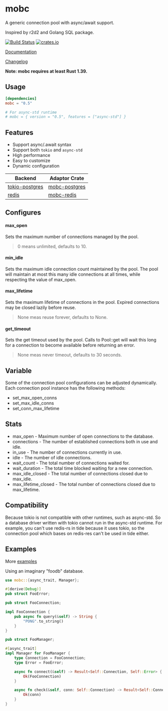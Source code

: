 # mobc

A generic connection pool with async/await support.

Inspired by r2d2 and Golang SQL package.

[![Build Status](https://travis-ci.com/importcjj/mobc.svg?token=ZZrg3rRkUA8NUGrjEsU9&branch=master)](https://travis-ci.com/importcjj/mobc) [![crates.io](https://img.shields.io/badge/crates.io-0.5.3-%23dea584)](https://crates.io/crates/mobc)

[Documentation](https://docs.rs/mobc/latest/mobc/)

[Changelog](https://github.com/importcjj/mobc/blob/master/CHANGELOG.md)

**Note: mobc requires at least Rust 1.39.**

## Usage

```toml
[dependencies]
mobc = "0.5"

# For async-std runtime
# mobc = { version = "0.5", features = ["async-std"] }
```


## Features

* Support async/.await syntax
* Support both `tokio` and `async-std`
* High performance
* Easy to customize
* Dynamic configuration

| Backend                                                     | Adaptor Crate                                               |
| ----------------------------------------------------------- | ----------------------------------------------------------- |
| [tokio-postgres](https://github.com/sfackler/rust-postgres) | [mobc-postgres](https://github.com/importcjj/mobc-postgres) |
| [redis](https://github.com/mitsuhiko/redis-rs) | [mobc-redis](https://github.com/importcjj/mobc-redis) |

## Configures

#### max_open
Sets the maximum number of connections managed by the pool.
>0 means unlimited, defaults to 10.

#### min_idle
Sets the maximum idle connection count maintained by the pool. The pool will maintain at most this many idle connections at all times, while respecting the value of max_open.

#### max_lifetime
Sets the maximum lifetime of connections in the pool. Expired connections may be closed lazily before reuse.
>None meas reuse forever, defaults to None.

#### get_timeout
Sets the get timeout used by the pool. Calls to Pool::get will wait this long for a connection to become available before returning an error. 
>None meas never timeout, defaults to 30 seconds.


## Variable

Some of the connection pool configurations can be adjusted dynamically. Each connection pool instance has the following methods:

* set_max_open_conns
* set_max_idle_conns
* set_conn_max_lifetime

## Stats
* max_open - Maximum number of open connections to the database.
* connections - The number of established connections both in use and idle.
* in_use - The number of connections currently in use.
* idle - The number of idle connections.
* wait_count - The total number of connections waited for.
* wait_duration - The total time blocked waiting for a new connection.
* max_idle_closed - The total number of connections closed due to max_idle.
* max_lifetime_closed - The total number of connections closed due to max_lifetime.

## Compatibility
Because tokio is not compatible with other runtimes, such as async-std. So a database driver written with tokio cannot run in the async-std runtime. For example, you can't use redis-rs in tide because it uses tokio, so the connection pool which bases on redis-res can't be used in tide either.

## Examples

More [examples](https://github.com/importcjj/mobc/tree/master/mobc-foo/examples)

Using an imaginary "foodb" database.

```rust
use mobc::{async_trait, Manager};

#[derive(Debug)]
pub struct FooError;

pub struct FooConnection;

impl FooConnection {
    pub async fn query(&self) -> String {
        "PONG".to_string()
    }
}

pub struct FooManager;

#[async_trait]
impl Manager for FooManager {
    type Connection = FooConnection;
    type Error = FooError;

    async fn connect(&self) -> Result<Self::Connection, Self::Error> {
        Ok(FooConnection)
    }

    async fn check(&self, conn: Self::Connection) -> Result<Self::Connection, Self::Error> {
        Ok(conn)
    }
}
```
